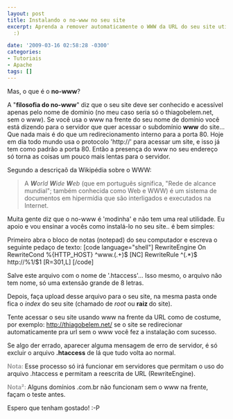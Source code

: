 ```yaml
---
layout: post
title: Instalando o no-www no seu site
excerpt: Aprenda a remover automaticamente o WWW da URL do seu site utilizando o <strong>no-www</strong>.
  :)

date: '2009-03-16 02:58:28 -0300'
categories:
- Tutoriais
- Apache
tags: []
---
```

Mas, o que é o <strong>no-www</strong>?

A "<strong>filosofia do no-www</strong>" diz que o seu site deve ser conhecido e acessível apenas pelo nome de domínio (no meu caso seria só o thiagobelem.net, sem o www). Se você usa o www na frente do seu nome de domínio você está dizendo para o servidor que quer acessar o subdomínio <strong>www</strong> do site... Que nada mais é do que um redirecionamento interno para a porta 80. Hoje em dia todo mundo usa o protocolo 'http://' para acessar um site, e isso já tem como padrão a porta 80. Então a presença do www no seu endereço só torna as coisas um pouco mais lentas para o servidor.

Segundo a descriçaõ da Wikipédia sobre o WWW:

<blockquote>A <em><strong>W</strong>orld <strong>W</strong>ide <strong>W</strong>eb</em> (que em português significa, "Rede de alcance mundial"; também conhecida como Web e WWW) é um sistema de documentos em hipermídia que são interligados e executados na Internet.
</blockquote>
Muita gente diz que o no-www é 'modinha' e não tem uma real utilidade. Eu apoio e vou ensinar a vocês como instalá-lo no seu site.. é bem simples:

Primeiro abra o bloco de notas (notepad) do seu computador e escreva o seguinte pedaço de texto:
[code language="shell"]
RewriteEngine On
RewriteCond %{HTTP_HOST} ^www\.(.+)$ [NC]
RewriteRule ^(.*)$ http://%1/$1 [R=301,L]
[/code]

Salve este arquivo com o nome de '.htaccess'... Isso mesmo, o arquivo não tem nome, só uma extensão grande de 8 letras.

Depois, faça upload desse arquivo para o seu site, na mesma pasta onde fica o <em>index</em> do seu site (chamado de <em>root </em>ou <strong>raiz </strong>do site).

Tente acessar o seu site usando www na frente da URL como de costume, por exemplo: <a href="http://thiagobelem.net/" target="_blank">http://thiagobelem.net/</a> se o site se redirecionar automaticamente pra url sem o www você fez a instalação com sucesso.

Se algo der errado, aparecer alguma mensagem de erro de servidor, é só excluir o arquivo <strong>.htaccess</strong> de lá que tudo volta ao normal.

<span style="color: #999999;"><strong>Nota: </strong></span>Esse processo só irá funcionar em servidores que permitam o uso do arquivo .htaccess e permitam a reescrita de URL (RewriteEngine).

<span style="color: #999999;"><strong>Nota²: </strong></span>Alguns domínios .com.br não funcionam sem o www na frente, façam o teste antes.

Espero que tenham gostado!  :-P

